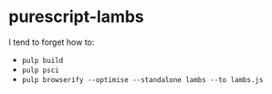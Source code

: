 # purescript-lambs

I tend to forget how to:
* `pulp build`
* `pulp psci`
* `pulp browserify --optimise --standalone lambs --to lambs.js`
